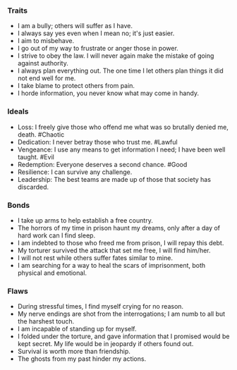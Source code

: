 
### Traits
- I am a bully; others will suffer as I have.
- I always say yes even when I mean no; it's just easier.
- I aim to misbehave.
- I go out of my way to frustrate or anger those in power.
- I strive to obey the law. I will never again make the mistake of going against authority.
- I always plan everything out. The one time I let others plan things it did not end well for me.
- I take blame to protect others from pain.
- I horde information, you never know what may come in handy.
### Ideals
- Loss: I freely give those who offend me what was so brutally denied me, death. #Chaotic
- Dedication: I never betray those who trust me. #Lawful
- Vengeance: I use any means to get information I need; I have been well taught. #Evil
- Redemption: Everyone deserves a second chance. #Good
- Resilience: I can survive any challenge.
- Leadership: The best teams are made up of those that society has discarded.
### Bonds
- I take up arms to help establish a free country.
- The horrors of my time in prison haunt my dreams, only after a day of hard work can I find sleep.
- I am indebted to those who freed me from prison, I will repay this debt.
- My torturer survived the attack that set me free, I will find him/her.
- I will not rest while others suffer fates similar to mine.
- I am searching for a way to heal the scars of imprisonment, both physical and emotional.
### Flaws
- During stressful times, I find myself crying for no reason.
- My nerve endings are shot from the interrogations; I am numb to all but the harshest touch.
- I am incapable of standing up for myself.
- I folded under the torture, and gave information that I promised would be kept secret. My life would be in jeopardy if others found out.
- Survival is worth more than friendship.
- The ghosts from my past hinder my actions.
